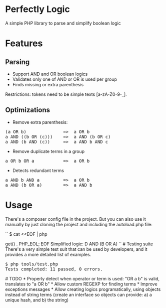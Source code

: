 
# Perfectly Logic

A simple PHP library to parse and simplify boolean logic

# Features

## Parsing

* Support AND and OR boolean logics
* Validates only one of AND or OR is used per group
* Finds missing or extra parenthesis

Restrictions: tokens need to be simple texts [a-zA-Z0-9-_].

## Optimizations

* Remove extra parenthesis:
<pre>
(a OR b)              =>  a OR b
a AND ((b OR (c)))    =>  a AND (b OR c)
a AND (b AND (c))     =>  a AND b AND c
</pre>

* Remove duplicate terms in a group
<pre>
a OR b OR a           =>  a OR b
</pre>

* Detects redundant terms
<pre>
a AND b AND a         =>  a OR b
a AND (b OR a)        =>  a AND b
</pre>

# Usage

There's a composer config file in the project. But you can also use it manually by just cloning the project and including the autoload.php file:

``
$ cat <<EOF | php
<?php
require_once('perfectly/autoload.php');

\$logic = Perfectly\Parser::parse('((((D))) and ((B) OR A OR ((B))))');
echo PHP_EOL . 'Simplified logic: ' . \$logic->get() . PHP_EOL;
EOF

Simplified logic: D AND (B OR A)
``

# Testing suite

There's a very simple test suit that can be used by developers, and it provides a more detailed list of examples.
<pre>
$ php tools/test.php
Tests completed: 11 passed, 0 errors.
</pre>

# TODO

* Properly detect when operator or term is used: "OR a b" is valid, translates to "a OR b"
* Allow custom REGEXP for finding terms
* Improve exceptions messages
* Allow creating logics programatically, using objects instead of string terms (create an interface so objects can provide: a) a unique hash, and b) the string)
